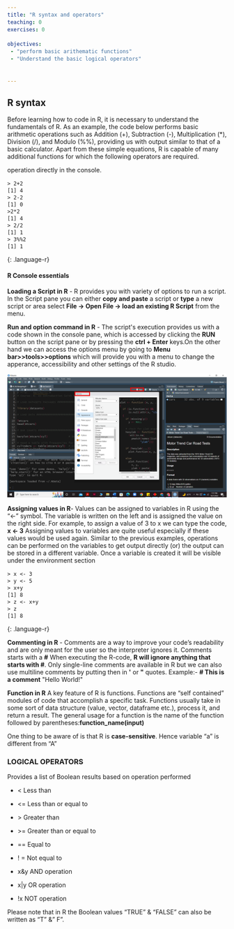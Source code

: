 ```yaml
---
title: "R syntax and operators"
teaching: 0
exercises: 0

objectives:
 - "perform basic arithematic functions"
 - "Understand the basic logical operators"


---
```

## R syntax 
Before learning how to code in R, it is necessary to understand the fundamentals of R. As an example, the code below performs basic arithmetic operations such as Addition (+), Subtraction (-), Multiplication (*), Division (/), and Modulo (%%), providing us with output similar to that of a basic calculator. Apart from these simple equations, R is capable of many additional functions for which the following operators are required.

operation directly in the console.
 ~~~
 > 2+2
 [1] 4
 > 2-2
 [1] 0
 >2*2
 [1] 4
 > 2/2
 [1] 1
 > 3%%2
 [1] 1

 ~~~
{: .language-r}

#### R Console essentials 
**Loading a Script in R** - R provides you with variety of options to run a script. In the Script pane you can either **copy and paste** a script or **type** a new script or area select **File → Open File → load an existing R Script** from the menu. 

**Run and option command in R** - The script's execution provides us with a code shown in the console pane, which is accessed by clicking the **RUN** button on the script pane or by pressing the **ctrl + Enter** keys.On the other hand we can access the options menu by going to **Menu bar>>tools>>options** which will provide you with a menu to change the apperance, accessibility and other settings of the R studio.


![Rstudio run command](../fig/02_run_interface.png)

**Assigning values in R**- Values can be assigned to variables in R using the “<-” symbol. The variable is written on the left 
and is assigned the value on the right side. 
For example, to assign a value of 3 to x we can type the code, **x <- 3**
Assigning values to variables are quite useful especially if these values would be used again. 
Similar to the previous examples, operations can be performed on the variables to get output 
directly (or) the output can be stored in a different variable. 
Once a variable is created it will be visible under the environment section
~~~
> x <- 3
> y <- 5
> x+y
[1] 8
> z <- x+y
> z
[1] 8

 ~~~
{: .language-r}

**Commenting in R** - 
Comments are a way to improve your code’s readability and are only meant for the user so the interpreter ignores it. Comments starts with a **#** When executing the R-code, **R will ignore anything that starts with #**. Only single-line comments are available in R but we can also use multiline comments by putting then in **'** or **"** quotes.
Example:- **# This is a comment**
"Hello World!"

**Function in R**
A key feature of R is functions. Functions are “self contained” modules of code that accomplish a specific task. Functions usually take in some sort of data structure (value, vector, dataframe etc.), process it, and return a result.
The general usage for a function is the name of the function followed by parentheses:**function_name(input)**

One thing to be aware of is that R is **case-sensitive**. Hence variable “a” is different from “A”

### LOGICAL OPERATORS
Provides a list of Boolean results based on operation performed 
- < Less than

- <= Less than or equal to 

- \>  Greater than

- \>= Greater than or equal to
 
- ==  Equal to

- ! = Not equal to

- x&y  AND operation

- x\|y  OR operation 

- !x  NOT operation

Please note that in R the Boolean values “TRUE” & “FALSE” can also be written as “T” &” F”.


